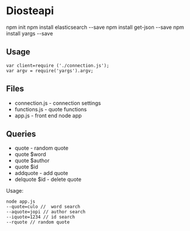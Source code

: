 # Diosteapi

npm init
npm install elasticsearch --save
npm install get-json --save
npm install yargs --save

## Usage

```
var client=require ('./connection.js');
var argv = require('yargs').argv;
```

## Files

* connection.js - connection settings
* functions.js - quote functions
* app.js - front end node app


## Queries

* quote - random quote
* quote $word
* quote $author
* quote $id 
* addquote - add quote
* delquote $id - delete quote 

Usage:

```
node app.js 
--quote=culo //  word search
--aquote=jopi // author search
--iquote=1234 // id search
--rquote // random quote

```
